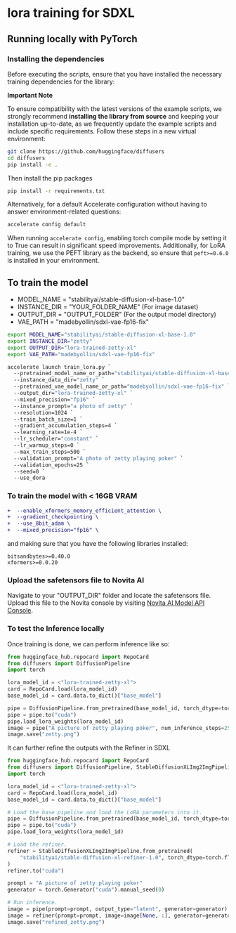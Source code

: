 # lora training for SDXL

## Running locally with PyTorch

### Installing the dependencies

Before executing the scripts, ensure that you have installed the necessary training dependencies for the library:

**Important Note**

To ensure compatibility with the latest versions of the example scripts, we strongly recommend **installing the library from source** and keeping your installation up-to-date, as we frequently update the example scripts and include specific requirements. Follow these steps in a new virtual environment:

```bash
git clone https://github.com/huggingface/diffusers
cd diffusers
pip install -e .
```

Then install the pip packages
```bash
pip install -r requirements.txt
```

Alternatively, for a default Accelerate configuration without having to answer environment-related questions:

```bash
accelerate config default
```

When running `accelerate config`, enabling torch compile mode by setting it to True can result in significant speed improvements. Additionally, for LoRA training, we use the PEFT library as the backend, so ensure that `peft>=0.6.0` is installed in your environment.

## To train the model
- MODEL_NAME = "stabilityai/stable-diffusion-xl-base-1.0"
- INSTANCE_DIR = "YOUR_FOLDER_NAME" (For image dataset)
- OUTPUT_DIR = "OUTPUT_FOLDER" (For the output model directory) 
- VAE_PATH = "madebyollin/sdxl-vae-fp16-fix"

```bash
export MODEL_NAME="stabilityai/stable-diffusion-xl-base-1.0"
export INSTANCE_DIR="zetty"
export OUTPUT_DIR="lora-trained-zetty-xl"
export VAE_PATH="madebyollin/sdxl-vae-fp16-fix"

accelerate launch train_lora.py `
  --pretrained_model_name_or_path="stabilityai/stable-diffusion-xl-base-1.0" `
  --instance_data_dir="zetty" `
  --pretrained_vae_model_name_or_path="madebyollin/sdxl-vae-fp16-fix" `
  --output_dir="lora-trained-zetty-xl" `
  --mixed_precision="fp16" `
  --instance_prompt="a photo of zetty" `
  --resolution=1024 `
  --train_batch_size=1 `
  --gradient_accumulation_steps=4 `
  --learning_rate=1e-4 `
  --lr_scheduler="constant" `
  --lr_warmup_steps=0 `
  --max_train_steps=500 `
  --validation_prompt="A photo of zetty playing poker" `
  --validation_epochs=25 `
  --seed=0 `
  --use_dora
```

### To train the model with < 16GB VRAM

```diff
+  --enable_xformers_memory_efficient_attention \
+  --gradient_checkpointing \
+  --use_8bit_adam \
+  --mixed_precision="fp16" \
```

and making sure that you have the following libraries installed:

```
bitsandbytes>=0.40.0
xformers>=0.0.20
```
### Upload the safetensors file to Novita AI
Navigate to your "OUTPUT_DIR" folder and locate the safetensors file. Upload this file to the Novita console by visiting [Novita AI Model API Console](https://novita.ai/model-api/console/model).

### To test the Inference locally

Once training is done, we can perform inference like so:

```python
from huggingface_hub.repocard import RepoCard
from diffusers import DiffusionPipeline
import torch

lora_model_id = <"lora-trained-zetty-xl">
card = RepoCard.load(lora_model_id)
base_model_id = card.data.to_dict()["base_model"]

pipe = DiffusionPipeline.from_pretrained(base_model_id, torch_dtype=torch.float16)
pipe = pipe.to("cuda")
pipe.load_lora_weights(lora_model_id)
image = pipe("A picture of zetty playing poker", num_inference_steps=25).images[0]
image.save("zetty.png")
```

It can further refine the outputs with the Refiner in SDXL

```python
from huggingface_hub.repocard import RepoCard
from diffusers import DiffusionPipeline, StableDiffusionXLImg2ImgPipeline
import torch

lora_model_id = <"lora-trained-zetty-xl">
card = RepoCard.load(lora_model_id)
base_model_id = card.data.to_dict()["base_model"]

# Load the base pipeline and load the LoRA parameters into it.
pipe = DiffusionPipeline.from_pretrained(base_model_id, torch_dtype=torch.float16)
pipe = pipe.to("cuda")
pipe.load_lora_weights(lora_model_id)

# Load the refiner.
refiner = StableDiffusionXLImg2ImgPipeline.from_pretrained(
    "stabilityai/stable-diffusion-xl-refiner-1.0", torch_dtype=torch.float16, use_safetensors=True, variant="fp16"
)
refiner.to("cuda")

prompt = "A picture of zetty playing poker"
generator = torch.Generator("cuda").manual_seed(0)

# Run inference.
image = pipe(prompt=prompt, output_type="latent", generator=generator).images[0]
image = refiner(prompt=prompt, image=image[None, :], generator=generator).images[0]
image.save("refined_zetty.png")
```
